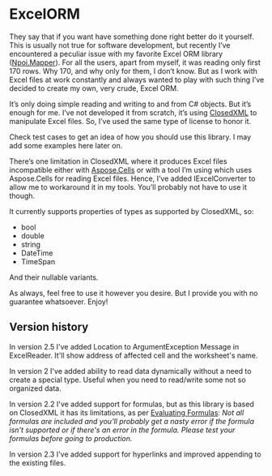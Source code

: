 # ExcelORM

They say that if you want have something done right better do it yourself. This is usually not true for software development, but recently I’ve encountered a peculiar issue with my favorite Excel ORM library ([Npoi.Mapper](https://github.com/donnytian/Npoi.Mapper)). For all the users, apart from myself, it was reading only first 170 rows. Why 170, and why only for them, I don’t know. But as I work with Excel files at work constantly and always wanted to play with such thing I’ve decided to create my own, very crude, Excel ORM.

It’s only doing simple reading and writing to and from C# objects. But it’s enough for me. I’ve not developed it from scratch, it’s using [ClosedXML](https://github.com/ClosedXML/ClosedXML) to manipulate Excel files. So, I’ve used the same type of license to honor it.

Check test cases to get an idea of how you should use this library. I may add some examples here later on.

There’s one limitation in ClosedXML where it produces Excel files incompatible either with [Aspose.Cells](https://products.aspose.com/cells/) or with a tool I’m using which uses Aspose.Cells for reading Excel files. Hence, I’ve added IExcelConverter to allow me to workaround it in my tools. You’ll probably not have to use it though.

It currently supports properties of types as supported by ClosedXML, so:
- bool
- double
- string
- DateTime
- TimeSpan

And their nullable variants.

As always, feel free to use it however you desire. But I provide you with no guarantee whatsoever. Enjoy!

## Version history
In version 2.5 I've added Location to ArgumentException Message in ExcelReader. It'll show address of affected cell and the worksheet's name.

In version 2 I've added ability to read data dynamically without a need to create a special type. Useful when you need to read/write some not so organized data.

In version 2.2 I've added support for formulas, but as this library is based on ClosedXML it has its limitations, as per [Evaluating Formulas](https://github.com/closedxml/closedxml/wiki/Evaluating-Formulas):
*Not all formulas are included and you'll probably get a nasty error if the formula isn't supported or if there's an error in the formula. Please test your formulas before going to production.*

In version 2.3 I've added support for hyperlinks and improved appending to the existing files.
